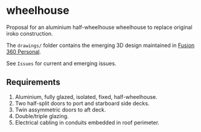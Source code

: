 # wheelhouse
Proposal for an aluminium half-wheelhouse wheelhouse to replace original
iroko construction.

The ```drawings/``` folder contains the emerging 3D design maintained in
[Fusion 360 Personal](https://www.autodesk.com/products/fusion-360/personal).

See ```Issues``` for current and emerging issues.

## Requirements

1. Aluminium, fully glazed, isolated, fixed, half-wheelhouse.
2. Two half-split doors to port and starboard side decks.
3. Twin assymmetric doors to aft deck.
4. Double/triple glazing.
5. Electrical cabling in conduits embedded in roof perimeter. 
